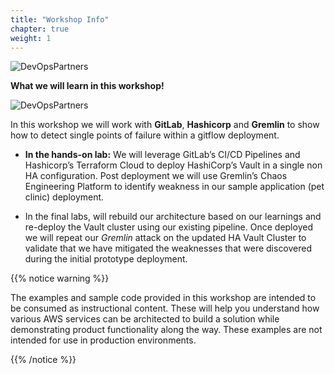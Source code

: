 ```yaml
---
title: "Workshop Info"
chapter: true
weight: 1
---
```


![DevOpsPartners](/images/getting_started/devops_partners.png)


__What we will learn in this workshop!__

![DevOpsPartners](/images/getting_started/arch.png)

In this workshop we will work with __GitLab__, __Hashicorp__ and __Gremlin__ to show how to detect single points of failure within a gitflow deployment. 


- **In the hands-on lab:** We will leverage GitLab’s CI/CD Pipelines and Hashicorp’s Terraform Cloud to deploy HashiCorp’s Vault in a single non HA configuration. Post deployment we will use Gremlin’s Chaos Engineering Platform to identify weakness in our sample application (pet clinic) deployment.

- In the final labs, will rebuild our architecture based on our learnings and re-deploy the Vault cluster using our existing pipeline. Once deployed we will repeat our _Gremlin_ attack on the updated HA Vault Cluster to validate that we have  mitigated the weaknesses that were discovered during the initial prototype deployment.

{{% notice warning %}}
<p style='text-align: left;'>
The examples and sample code provided in this workshop are intended to be consumed as instructional content. These will help you understand how various AWS services can be architected to build a solution while demonstrating product functionality along the way. These examples are not intended for use in production environments.
</p>
{{% /notice %}}


